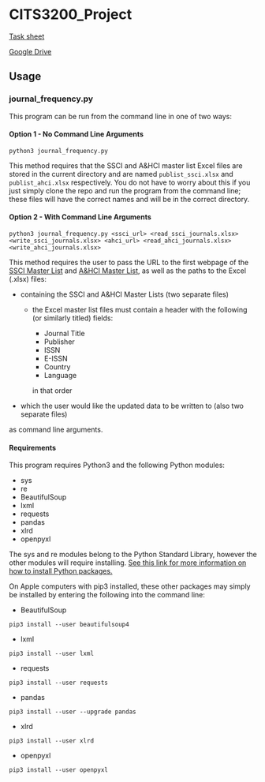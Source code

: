 # CITS3200_Project

[Task sheet](https://docs.google.com/document/d/170enUYwhoX5xjHld9fs92MUjpOHgRbCG6riMfFhiIG0/edit?usp=sharing)

[Google Drive](https://drive.google.com/open?id=1IIcVWmXnNDJ_qXzNHUh7GD5lRdM1zqzB)

## Usage
### journal_frequency.py
This program can be run from the command line in one of two ways:
#### Option 1 - No Command Line Arguments
```
python3 journal_frequency.py
```

This method requires that the SSCI and A&HCI master list Excel files are stored in the current directory and are named `publist_ssci.xlsx` and `publist_ahci.xlsx` respectively. You do not have to worry about this if you just simply clone the repo and run the program from the command line; these files will have the correct names and will be in the correct directory.
#### Option 2 - With Command Line Arguments
```
python3 journal_frequency.py <ssci_url> <read_ssci_journals.xlsx> <write_ssci_journals.xlsx> <ahci_url> <read_ahci_journals.xlsx> <write_ahci_journals.xlsx>
```

This method requires the user to pass the URL to the first webpage of the [SSCI Master List](http://mjl.clarivate.com/cgi-bin/jrnlst/jlresults.cgi?PC=SS&mode=print&Page=1) and [A&HCI Master List](http://mjl.clarivate.com/cgi-bin/jrnlst/jlresults.cgi?PC=H&mode=print&Page=1), as well as the paths to the Excel (.xlsx) files:   
  * containing the SSCI and A&HCI Master Lists (two separate files)
    * the Excel master list files must contain a header with the following (or similarly titled) fields:
        * Journal Title
        * Publisher
        * ISSN
        * E-ISSN
        * Country
        * Language

      in that order
  * which the user would like the updated data to be written to (also two separate files)

as command line arguments.

#### Requirements
This program requires Python3 and the following Python modules:
  * sys
  * re
  * BeautifulSoup
  * lxml
  * requests
  * pandas
  * xlrd
  * openpyxl

The sys and re modules belong to the Python Standard Library, however the other modules will require installing. [See this link for more information on how to install Python packages.](https://packaging.python.org/tutorials/installing-packages/#ensure-you-can-run-python-from-the-command-line)

On Apple computers with pip3 installed, these other packages may simply be installed by entering the following into the command line:
* BeautifulSoup
```
pip3 install --user beautifulsoup4
```
* lxml
```
pip3 install --user lxml
```
* requests
```
pip3 install --user requests
```
* pandas
```
pip3 install --user --upgrade pandas
```
* xlrd
```
pip3 install --user xlrd
```
* openpyxl
```
pip3 install --user openpyxl
```
